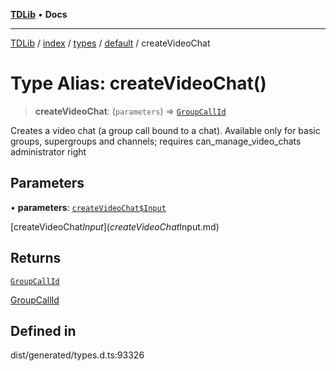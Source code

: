 [**TDLib**](../../../../../../README.md) • **Docs**

***

[TDLib](../../../../../../modules.md) / [index](../../../../../README.md) / [types](../../../README.md) / [default](../README.md) / createVideoChat

# Type Alias: createVideoChat()

> **createVideoChat**: (`parameters`) => [`GroupCallId`](GroupCallId-1.md)

Creates a video chat (a group call bound to a chat). Available only for basic groups, supergroups and channels; requires can_manage_video_chats administrator right

## Parameters

• **parameters**: [`createVideoChat$Input`](createVideoChat$Input.md)

[createVideoChat$Input](createVideoChat$Input.md)

## Returns

[`GroupCallId`](GroupCallId-1.md)

[GroupCallId](GroupCallId-1.md)

## Defined in

dist/generated/types.d.ts:93326
